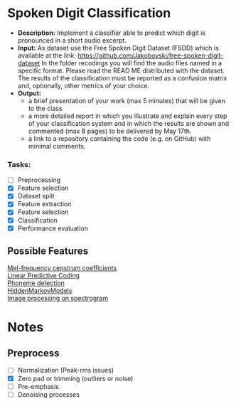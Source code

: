 # Spoken Digit Classification
- **Description:** Implement a classifier able to predict which digit is pronounced in a short audio excerpt.
- **Input:** As dataset use the Free Spoken Digit Dataset (FSDD) which is available at the link:
https://github.com/Jakobovski/free-spoken-digit-dataset
In the folder recodings you will find the audio files named in a specific format. Please read the READ ME distributed with the dataset. The results of the classification must be reported as a confusion matrix and, optionally, other metrics of your choice.
- **Output:**
  - a brief presentation of your work (max 5 minutes) that will be given to the class
  - a more detailed report in which you illustrate and explain every step of your
classification system and in which the results are shown and commented (max 8
pages) to be delivered by May 17th.
  - a link to a repository containing the code (e.g. on GitHub) with minimal comments.


### Tasks:
- [ ] Preprocessing
- [x] Feature selection
- [x] Dataset split
- [x] Feature extraction
- [x] Feature selection
- [x] Classification
- [x] Performance evaluation

## Possible Features
[Mel-frequency cepstrum coefficients](https://en.wikipedia.org/wiki/Mel-frequency_cepstrum)  
[Linear Predictive Coding](https://en.wikipedia.org/wiki/Linear_predictive_coding])  
[Phoneme detection](https://dataprivacylab.org/projects/bebe/paper.pdf)  
[HiddenMarkovModels](https://en.wikipedia.org/wiki/Hidden_Markov_model)  
[Image processing on spectrogram](https://www.isca-speech.org/archive/archive_papers/interspeech_2014/i14_2533.pdf)  


# Notes
## Preprocess
- [ ] Normalization (Peak-rms issues)
- [x] Zero pad or trimming (outliers or noise)
- [ ] Pre-emphasis
- [ ] Denoising processes
